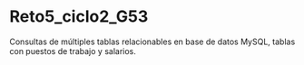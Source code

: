 # Reto5_ciclo2_G53
Consultas de múltiples tablas relacionables en base de datos MySQL, tablas con puestos de trabajo y salarios.
